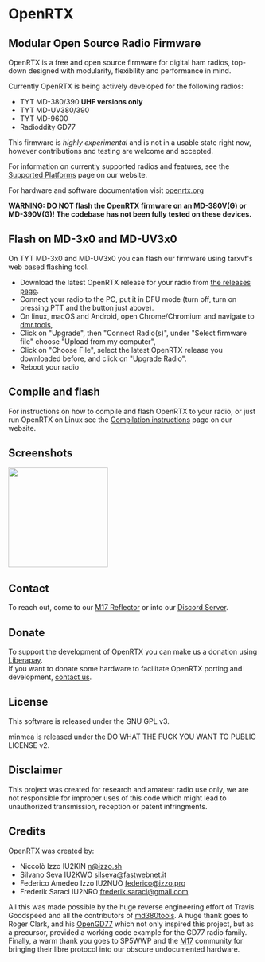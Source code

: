 # OpenRTX
## Modular Open Source Radio Firmware

OpenRTX is a free and open source firmware for digital ham radios, top-down designed
with modularity, flexibility and performance in mind.

Currently OpenRTX is being actively developed for the following radios:

- TYT MD-380/390 **UHF versions only**
- TYT MD-UV380/390
- TYT MD-9600
- Radioddity GD77

This firmware is *highly experimental* and is not in a usable state right now,
however contributions and testing are welcome and accepted.

For information on currently supported radios and features, see the [Supported Platforms](https://openrtx.org/#/platforms) page on our website.

For hardware and software documentation visit [openrtx.org](https://openrtx.org/)

**WARNING: DO NOT flash the OpenRTX firmware on an MD-380V(G) or MD-390V(G)! The codebase has not been fully tested on these devices.**

## Flash on MD-3x0 and MD-UV3x0

On TYT MD-3x0 and MD-UV3x0 you can flash our firmware using tarxvf's web based flashing tool.

- Download the latest OpenRTX release for your radio from [the releases page](https://github.com/OpenRTX/OpenRTX/releases).
- Connect your radio to the PC, put it in DFU mode (turn off, turn on pressing PTT and the button just above).
- On linux, macOS and Android, open Chrome/Chromium and navigate to [dmr.tools](https://dmr.tools),
- Click on "Upgrade", then "Connect Radio(s)", under "Select firmware file" choose "Upload from my computer",
- Click on "Choose File", select the latest OpenRTX release you downloaded before, and click on "Upgrade Radio".
- Reboot your radio

## Compile and flash

For instructions on how to compile and flash OpenRTX to your radio,
or just run OpenRTX on Linux see the [Compilation instructions](https://openrtx.org/#/compiling) page on our website.

## Screenshots
<img src="assets/splash.gif" width="200" height="auto">

## Contact

To reach out, come to our [M17 Reflector](https://m17.openrtx.org) or into our [Discord Server](https://discord.gg/TbR2FVtMya).

## Donate

To support the development of OpenRTX you can make us a donation using [Liberapay](https://liberapay.com/OpenRTX/donate). \
If you want to donate some hardware to facilitate OpenRTX porting and development, [contact us](https://github.com/OpenRTX/OpenRTX#contact).

## License

This software is released under the GNU GPL v3.

minmea is released under the DO WHAT THE FUCK YOU WANT TO PUBLIC LICENSE v2.

## Disclaimer

This project was created for research and amateur radio use only,
we are not responsible for improper uses of this code which might lead to
unauthorized transmission, reception or patent infringments.

## Credits

OpenRTX was created by:

- Niccolò Izzo IU2KIN <n@izzo.sh>
- Silvano Seva IU2KWO <silseva@fastwebnet.it>
- Federico Amedeo Izzo IU2NUO <federico@izzo.pro>
- Frederik Saraci IU2NRO <frederik.saraci@gmail.com>

All this was made possible by the huge reverse engineering effort of
Travis Goodspeed and all the contributors of [md380tools](https://github.com/travisgoodspeed/md380tools).
A huge thank goes to Roger Clark, and his [OpenGD77](https://github.com/rogerclarkmelbourne/OpenGD77) which not only inspired this project, but as a precursor, provided a working code example for the GD77 radio family.
Finally, a warm thank you goes to SP5WWP and the [M17](https://m17project.org) community for bringing their libre protocol into our obscure undocumented hardware.
